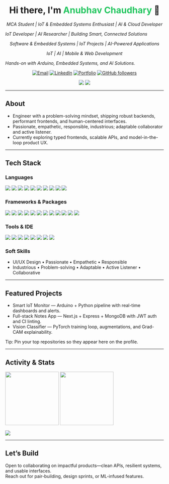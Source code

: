 <!-- Profile Header -->
<h1 align="center">Hi there, I'm <span style="color:#22c55e;">Anubhav Chaudhary</span> 👋</h1>
<p align="center">
  <em align="center">MCA Student | IoT & Embedded Systems Enthusiast | AI & Cloud Developer

IoT Developer | AI Researcher | Building Smart, Connected Solutions

Software & Embedded Systems | IoT Projects | AI-Powered Applications

IoT | AI | Mobile & Web Development

Hands-on with Arduino, Embedded Systems, and AI Solutions.</em>
</p>

<p align="center">
  <a href="mailto:your.email@example.com"><img alt="Email" src="https://img.shields.io/badge/Email-hello@me-1f2937?style=for-the-badge&logo=gmail&logoColor=white"></a>
  <a href="https://www.linkedin.com/in/yourhandle"><img alt="LinkedIn" src="https://img.shields.io/badge/LinkedIn-Connect-0a66c2?style=for-the-badge&logo=linkedin&logoColor=white"></a>
  <a href="https://your-portfolio.example.com"><img alt="Portfolio" src="https://img.shields.io/badge/Portfolio-Visit-6b21a8?style=for-the-badge&logo=vercel&logoColor=white"></a>
  <a href="https://github.com/yourusername?tab=followers"><img alt="GitHub followers" src="https://img.shields.io/github/followers/yourusername?label=Follow&style=for-the-badge&color=0ea5e9"></a>
</p>

<!-- Spotlight -->
<p align="center">
  <img src="https://img.shields.io/badge/Focus-Full%20Stack%20%7C%20ML%20%7C%20UX-14b8a6?style=flat-square">
  <img src="https://img.shields.io/badge/Motto-Build%20with%20Empathy-ef4444?style=flat-square">
</p>

---

## About
- Engineer with a problem-solving mindset, shipping robust backends, performant frontends, and human-centered interfaces.  
- Passionate, empathetic, responsible, industrious; adaptable collaborator and active listener.  
- Currently exploring typed frontends, scalable APIs, and model-in-the-loop product UX.  

---

## Tech Stack

### Languages
<p>
  <img src="https://img.shields.io/badge/Python-3776AB?logo=python&logoColor=white&style=for-the-badge">
  <img src="https://img.shields.io/badge/C-A8B9CC?logo=c&logoColor=black&style=for-the-badge">
  <img src="https://img.shields.io/badge/C++-00599C?logo=c%2B%2B&logoColor=white&style=for-the-badge">
  <img src="https://img.shields.io/badge/Kotlin-7F52FF?logo=kotlin&logoColor=white&style=for-the-badge">
  <img src="https://img.shields.io/badge/R-276DC3?logo=r&logoColor=white&style=for-the-badge">
  <img src="https://img.shields.io/badge/MySQL-4479A1?logo=mysql&logoColor=white&style=for-the-badge">
  <img src="https://img.shields.io/badge/HTML-E34F26?logo=html5&logoColor=white&style=for-the-badge">
  <img src="https://img.shields.io/badge/CSS-1572B6?logo=css3&logoColor=white&style=for-the-badge">
  <img src="https://img.shields.io/badge/JavaScript-F7DF1E?logo=javascript&logoColor=black&style=for-the-badge">
  <img src="https://img.shields.io/badge/TypeScript-3178C6?logo=typescript&logoColor=white&style=for-the-badge">
</p>

### Frameworks & Packages
<p>
  <img src="https://img.shields.io/badge/React-20232A?logo=react&logoColor=61DAFB&style=for-the-badge">
  <img src="https://img.shields.io/badge/Next.js-000000?logo=nextdotjs&logoColor=white&style=for-the-badge">
  <img src="https://img.shields.io/badge/Bootstrap-7952B3?logo=bootstrap&logoColor=white&style=for-the-badge">
  <img src="https://img.shields.io/badge/Material_UI-007FFF?logo=mui&logoColor=white&style=for-the-badge">
  <img src="https://img.shields.io/badge/Tailwind_CSS-06B6D4?logo=tailwindcss&logoColor=white&style=for-the-badge">
  <img src="https://img.shields.io/badge/Django-092E20?logo=django&logoColor=white&style=for-the-badge">
  <img src="https://img.shields.io/badge/Flask-000000?logo=flask&logoColor=white&style=for-the-badge">
  <img src="https://img.shields.io/badge/PyTorch-EE4C2C?logo=pytorch&logoColor=white&style=for-the-badge">
  <img src="https://img.shields.io/badge/Node.js-339933?logo=node.js&logoColor=white&style=for-the-badge">
  <img src="https://img.shields.io/badge/Express-000000?logo=express&logoColor=white&style=for-the-badge">
  <img src="https://img.shields.io/badge/MongoDB-47A248?logo=mongodb&logoColor=white&style=for-the-badge">
  <img src="https://img.shields.io/badge/Firebase-FFCA28?logo=firebase&logoColor=black&style=for-the-badge">
</p>

### Tools & IDE
<p>
  <img src="https://img.shields.io/badge/Arduino%20IDE-00979D?logo=arduino&logoColor=white&style=for-the-badge">
  <img src="https://img.shields.io/badge/Git-F05032?logo=git&logoColor=white&style=for-the-badge">
  <img src="https://img.shields.io/badge/GitHub-181717?logo=github&logoColor=white&style=for-the-badge">
  <img src="https://img.shields.io/badge/Visual%20Studio-5C2D91?logo=visualstudio&logoColor=white&style=for-the-badge">
  <img src="https://img.shields.io/badge/Android%20Studio-3DDC84?logo=androidstudio&logoColor=white&style=for-the-badge">
  <img src="https://img.shields.io/badge/Figma-F24E1E?logo=figma&logoColor=white&style=for-the-badge">
  <img src="https://img.shields.io/badge/MS%20Office-D83B01?logo=microsoftoffice&logoColor=white&style=for-the-badge">
  <img src="https://img.shields.io/badge/RStudio-75AADB?logo=rstudio&logoColor=white&style=for-the-badge">
</p>

### Soft Skills
- UI/UX Design • Passionate • Empathetic • Responsible  
- Industrious • Problem-solving • Adaptable • Active Listener • Collaborative  

---

## Featured Projects
- Smart IoT Monitor — Arduino + Python pipeline with real-time dashboards and alerts.  
- Full-stack Notes App — Next.js + Express + MongoDB with JWT auth and CI linting.  
- Vision Classifier — PyTorch training loop, augmentations, and Grad-CAM explainability.  

Tip: Pin your top repositories so they appear here on the profile.  

---

## Activity & Stats
<p>
  <img height="170" src="https://github-readme-stats.vercel.app/api?username=yourusername&show_icons=true&theme=tokyonight&hide_border=true" />
  <img height="170" src="https://github-readme-stats.vercel.app/api/top-langs/?username=yourusername&layout=compact&theme=tokyonight&hide_border=true" />
</p>

<p>
  <img src="https://github-profile-trophy.vercel.app/?username=yourusername&theme=onestar&no-frame=true&no-bg=true&row=1&column=6" />
</p>

---

## Let’s Build
Open to collaborating on impactful products—clean APIs, resilient systems, and usable interfaces.  
Reach out for pair-building, design sprints, or ML-infused features.  
